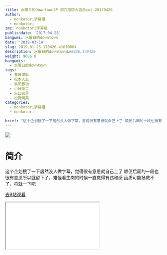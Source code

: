 ```yaml
---
title: 水曜日的DowntownSP 洞穴陷阱大逃杀cut 20170426
author:
  - nonkotori字幕组
  - nonkotori
zmz: nonkotori字幕组
publishdate: '2017-04-26'
bangumi: 水曜日的downtown
date: '2019-03-14'
slug: 2019-01-25-170426-41610064
description: 水曜日的downtown&#8226;170426
weight: 9686.0
bangumis:
  - 水曜日的downtown
tags:
  - 春日俊彰
  - 松本人志
  - 浜田雅功
  - 小峠英二
  - 矢口真里
  - 松野明美
categories:
  - nonkotori字幕组
  - nonkotori

brief: "这个企划搜了一下居然没人做字幕，觉得很有意思就自己上了 顺便后面的一段也很有意思所以就留下了，难怪看生肉的时候一直觉得有违和感 画质可能拯救不了，将就一下吧"
---
```

![](https://i.imgur.com/s7OhEM5.jpg)
# 简介  
这个企划搜了一下居然没人做字幕，觉得很有意思就自己上了
顺便后面的一段也很有意思所以就留下了，难怪看生肉的时候一直觉得有违和感
画质可能拯救不了，将就一下吧  

[去B站观看](https://www.bilibili.com/video/av41610064/)
<div class ="resp-container"><iframe class="testiframe" src="//player.bilibili.com/player.html?aid=41610064"", scrolling="no", allowfullscreen="true" > </iframe></div> 
